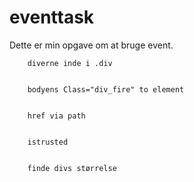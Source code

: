 # eventtask

Dette er min opgave om at bruge event.

        diverne inde i .div
        
        
        bodyens Class="div_fire" to element
        
        
        href via path
        
        
        istrusted
        
        
        finde divs størrelse 
